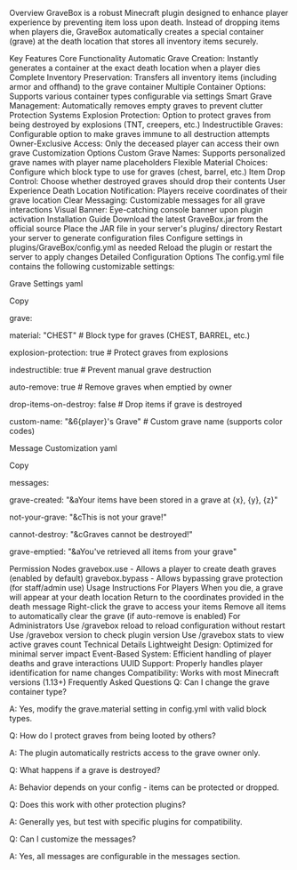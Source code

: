Overview
GraveBox is a robust Minecraft plugin designed to enhance player experience by preventing item loss upon death. Instead of dropping items when players die, GraveBox automatically creates a special container (grave) at the death location that stores all inventory items securely.



Key Features
Core Functionality
Automatic Grave Creation: Instantly generates a container at the exact death location when a player dies
Complete Inventory Preservation: Transfers all inventory items (including armor and offhand) to the grave container
Multiple Container Options: Supports various container types configurable via settings
Smart Grave Management: Automatically removes empty graves to prevent clutter
Protection Systems
Explosion Protection: Option to protect graves from being destroyed by explosions (TNT, creepers, etc.)
Indestructible Graves: Configurable option to make graves immune to all destruction attempts
Owner-Exclusive Access: Only the deceased player can access their own grave
Customization Options
Custom Grave Names: Supports personalized grave names with player name placeholders
Flexible Material Choices: Configure which block type to use for graves (chest, barrel, etc.)
Item Drop Control: Choose whether destroyed graves should drop their contents
User Experience
Death Location Notification: Players receive coordinates of their grave location
Clear Messaging: Customizable messages for all grave interactions
Visual Banner: Eye-catching console banner upon plugin activation
Installation Guide
Download the latest GraveBox.jar from the official source
Place the JAR file in your server's plugins/ directory
Restart your server to generate configuration files
Configure settings in plugins/GraveBox/config.yml as needed
Reload the plugin or restart the server to apply changes
Detailed Configuration Options
The config.yml file contains the following customizable settings:



Grave Settings
yaml

Copy

grave:

material: "CHEST" # Block type for graves (CHEST, BARREL, etc.)

explosion-protection: true # Protect graves from explosions

indestructible: true # Prevent manual grave destruction

auto-remove: true # Remove graves when emptied by owner

drop-items-on-destroy: false # Drop items if grave is destroyed

custom-name: "&6{player}'s Grave" # Custom grave name (supports color codes)

Message Customization
yaml

Copy

messages:

grave-created: "&aYour items have been stored in a grave at {x}, {y}, {z}"

not-your-grave: "&cThis is not your grave!"

cannot-destroy: "&cGraves cannot be destroyed!"

grave-emptied: "&aYou've retrieved all items from your grave"

Permission Nodes
gravebox.use - Allows a player to create death graves (enabled by default)
gravebox.bypass - Allows bypassing grave protection (for staff/admin use)
Usage Instructions
For Players
When you die, a grave will appear at your death location
Return to the coordinates provided in the death message
Right-click the grave to access your items
Remove all items to automatically clear the grave (if auto-remove is enabled)
For Administrators
Use /gravebox reload to reload configuration without restart
Use /gravebox version to check plugin version
Use /gravebox stats to view active graves count
Technical Details
Lightweight Design: Optimized for minimal server impact
Event-Based System: Efficient handling of player deaths and grave interactions
UUID Support: Properly handles player identification for name changes
Compatibility: Works with most Minecraft versions (1.13+)
Frequently Asked Questions
Q: Can I change the grave container type?

A: Yes, modify the grave.material setting in config.yml with valid block types.



Q: How do I protect graves from being looted by others?

A: The plugin automatically restricts access to the grave owner only.



Q: What happens if a grave is destroyed?

A: Behavior depends on your config - items can be protected or dropped.



Q: Does this work with other protection plugins?

A: Generally yes, but test with specific plugins for compatibility.



Q: Can I customize the messages?

A: Yes, all messages are configurable in the messages section.
